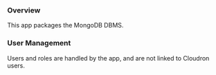 ### Overview
This app packages the MongoDB DBMS.

### User Management
Users and roles are handled by the app, and are not linked to Cloudron users.